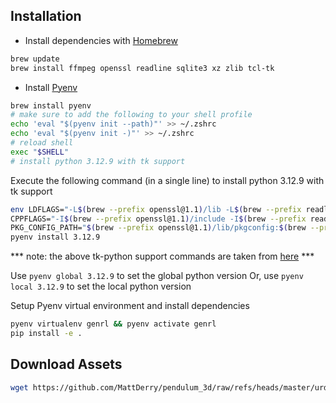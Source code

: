 ## Installation
- Install dependencies with [Homebrew](https://brew.sh/)
```bash 
brew update
brew install ffmpeg openssl readline sqlite3 xz zlib tcl-tk
```
- Install [Pyenv]()
```bash
brew install pyenv
# make sure to add the following to your shell profile
echo 'eval "$(pyenv init --path)"' >> ~/.zshrc
echo 'eval "$(pyenv init -)"' >> ~/.zshrc
# reload shell
exec "$SHELL"
# install python 3.12.9 with tk support
```
Execute the following command (in a single line) to install python 3.12.9 with tk support
```bash
env LDFLAGS="-L$(brew --prefix openssl@1.1)/lib -L$(brew --prefix readline)/lib -L$(brew --prefix sqlite3)/lib -L$(brew --prefix xz)/lib -L$(brew --prefix zlib)/lib -L$(brew --prefix tcl-tk)/lib" \
CPPFLAGS="-I$(brew --prefix openssl@1.1)/include -I$(brew --prefix readline)/include -I$(brew --prefix sqlite3)/include -I$(brew --prefix xz)/include -I$(brew --prefix zlib)/include -I$(brew --prefix tcl-tk)/include" \
PKG_CONFIG_PATH="$(brew --prefix openssl@1.1)/lib/pkgconfig:$(brew --prefix readline)/lib/pkgconfig:$(brew --prefix sqlite3)/lib/pkgconfig:$(brew --prefix xz)/lib/pkgconfig:$(brew --prefix zlib)/lib/pkgconfig:$(brew --prefix tcl-tk)/lib/pkgconfig" \
pyenv install 3.12.9
```
*** note: the above tk-python support commands are taken from [here](https://dev.to/xshapira/using-tkinter-with-pyenv-a-simple-two-step-guide-hh5) ***

Use `pyenv global 3.12.9` to set the global python version
Or, use `pyenv local 3.12.9` to set the local python version

Setup Pyenv virtual environment and install dependencies
```bash
pyenv virtualenv genrl && pyenv activate genrl
pip install -e .
```

## Download Assets
```bash
wget https://github.com/MattDerry/pendulum_3d/raw/refs/heads/master/urdf/pendulum.urdf -P assets/urdf
```